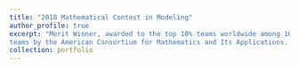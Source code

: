 ```yaml
---
title: "2018 Mathematical Contest in Modeling"
author_profile: true
excerpt: "Merit Winner, awarded to the top 10% teams worldwide among 10670
teams by the American Consortium for Mathematics and Its Applications. <br/><img src='/images/2018MCM_photo.png'>"
collection: portfolio
---
```



